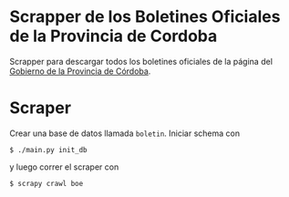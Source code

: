 # Scrapper de los Boletines Oficiales de la Provincia de Cordoba

Scrapper para descargar todos los boletines oficiales de la página del [Gobierno de la Provincia de Córdoba](http://boletinoficial.cba.gov.ar).


# Scraper
Crear una base de datos llamada `boletin`. Iniciar schema con 
```
$ ./main.py init_db
```
y luego correr el scraper con

```
$ scrapy crawl boe
```
